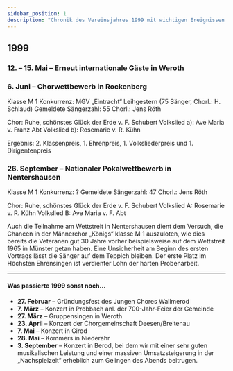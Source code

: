```yaml
---
sidebar_position: 1
description: "Chronik des Vereinsjahres 1999 mit wichtigen Ereignissen wie internationalen Gästen, dem Chorwettbewerb in Rockenberg und dem Nationalen Pokalwettbewerb in Nentershausen."
---
```


## 1999

### 12. – 15. Mai – Erneut internationale Gäste in Weroth

### 6. Juni – Chorwettbewerb in Rockenberg

Klasse M 1
Konkurrenz: MGV „Eintracht“ Leihgestern (75 Sänger, Chorl.: H. Schlaud)
Gemeldete Sängerzahl: 55
Chorl.: Jens Röth

Chor: Ruhe, schönstes Glück der Erde v. F. Schubert
Volkslied a): Ave Maria v. Franz Abt
Volkslied b): Rosemarie v. R. Kühn

Ergebnis: 2. Klassenpreis, 1. Ehrenpreis, 1. Volksliederpreis und 1. Dirigentenpreis

### 26. September – Nationaler Pokalwettbewerb in Nentershausen

Klasse M 1
Konkurrenz: ?
Gemeldete Sängerzahl: 47
Chorl.: Jens Röth

Chor: Ruhe, schönstes Glück der Erde v. F. Schubert
Volkslied A: Rosemarie v. R. Kühn
Volkslied B: Ave Maria v. F. Abt

Auch die Teilnahme am Wettstreit in Nentershausen dient dem Versuch, die Chancen in der Männerchor „Königs“ klasse M 1 auszuloten, wie dies bereits die Veteranen gut 30 Jahre vorher beispielsweise auf dem Wettstreit 1965 in Münster getan haben. Eine Unsicherheit am Beginn des ersten Vortrags lässt die Sänger auf dem Teppich bleiben. Der erste Platz im Höchsten Ehrensingen ist verdienter Lohn der harten Probenarbeit.

---

#### Was passierte 1999 sonst noch...

- **27. Februar** – Gründungsfest des Jungen Chores Wallmerod
- **7. März** – Konzert in Probbach anl. der 700-Jahr-Feier der Gemeinde
- **27. März** – Gruppensingen in Weroth
- **23. April** – Konzert der Chorgemeinschaft Deesen/Breitenau
- **7. Mai** – Konzert in Girod
- **28. Mai** – Kommers in Niederahr
- **3. September** – Konzert in Berod, bei dem wir mit einer sehr guten musikalischen Leistung und einer massiven Umsatzsteigerung in der „Nachspielzeit“ erheblich zum Gelingen des Abends beitrugen.
